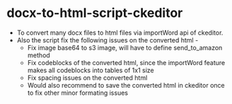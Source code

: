 # docx-to-html-script-ckeditor
* To convert many docx files to html files via importWord api of ckeditor. 
* Also the script fix the following issues on the converted html - 
  * Fix image base64 to s3 image, will have to define send_to_amazon method
  * Fix codeblocks of the converted html, since the importWord feature makes all codeblocks into tables of 1x1 size
  * Fix spacing issues on the converted html
  * Would also recommend to save the converted html in ckeditor once to fix other minor formating issues
